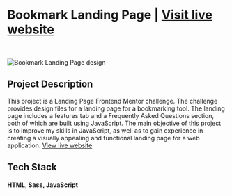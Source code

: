 # Bookmark Landing Page | [Visit live website](https://bookmark.ardzcodes.tech)

</br>

![Bookmark Landing Page design](https://res.cloudinary.com/dpnv2uar8/image/upload/v1673890786/bookmark-landing_jbybet.jpg)

## Project Description

This project is a Landing Page Frontend Mentor challenge. The challenge provides design files for a landing page for a bookmarking tool. The landing page includes a features tab and a Frequently Asked Questions section, both of which are built using JavaScript. The main objective of this project is to improve my skills in JavaScript, as well as to gain experience in creating a visually appealing and functional landing page for a web application. [View live website](https://bookmark.ardzcodes.tech)

## Tech Stack

#### HTML, Sass, JavaScript
